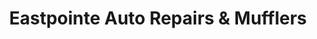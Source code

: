---
title: "Eastpointe Auto Repairs & Mufflers"
url: /eastpointe/eastpointe-auto-repairs-und-mufflers/
shop: Autowerkstatt
---